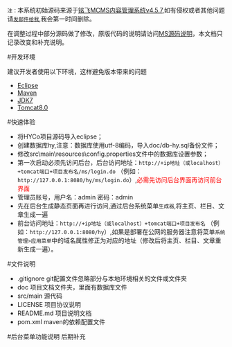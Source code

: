 `注：`本系统初始源码来源于[铭飞MCMS内容管理系统v4.5.7](http://ms.mingsoft.net),如有侵权或者其他问题请[`发邮件给我`](mailto:sun_ao@foxmail.com),我会第一时间删除。

在调整过程中部分源码做了修改，原版代码的说明请访问[MS源码说明](https://github.com/ming-soft/MCMS)，本文档只记录改变和补充说明。

#开发环境

建议开发者使用以下环境，这样避免版本带来的问题

* [Eclipse](http://www.eclipse.org/downloads/)
* [Maven](http://maven.apache.org/download.cgi)
* [JDK7](http://www.oracle.com/technetwork/java/javase/downloads/jdk7-downloads-1880260.html)
* [Tomcat8.0](http://tomcat.apache.org/download-80.cgi)

#快速体验

* 将HYCo项目源码导入eclipse；
* 创建数据库hy,注意：数据库使用utf-8编码，导入doc/db-hy.sql备份文件；
* 修改src\main\resources\config.properties文件中的数据库设置参数；
* 第一次启动必须先访问后台，后台访问地址：`http://+ip地址（或localhost）+tomcat端口+项目发布名/ms/login.do` （例如：`http://127.0.0.1:8080/hy/ms/login.do`）,<font color="red">必需先访问后台界面再访问前台界面</font>
* 管理员账号，用户名：admin 密码：admin
* 先在后台生成静态页面再进行访问,通过后台系统菜单`生成器`,将主页、栏目、文章生成一遍
* 前台访问地址：`http://+ip地址（或localhost）+tomcat端口+项目发布名` （例如：`http://127.0.0.1:8080/hy`）,如果是部署在公网的服务器注意将菜单`系统管理>应用菜单`中的域名属性修正为对应的地址（修改后将主页、栏目、文章重新生成一遍）。


#文件说明 

* .gitignore  git配置文件忽略部分与本地环境相关的文件或文件夹
* doc  项目文档文件夹，里面有数据库文件
* src/main 源代码  
* LICENSE 项目协议说明
* README.md 项目说明文档
* pom.xml maven的依赖配置文件

#后台菜单功能说明
后期补充

#
